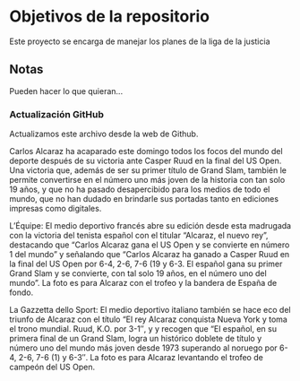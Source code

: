 # Objetivos de la repositorio

Este proyecto se encarga de manejar los planes de la liga de la justicia


## Notas
Pueden hacer lo que quieran...

### Actualización GitHub
Actualizamos este archivo desde la web de Github.

Carlos Alcaraz ha acaparado este domingo todos los focos del mundo del deporte después de su victoria ante Casper Ruud en la final del US Open. Una victoria que, además de ser su primer título de Grand Slam, también le permite convertirse en el número uno más joven de la historia con tan solo 19 años, y que no ha pasado desapercibido para los medios de todo el mundo, que no han dudado en brindarle sus portadas tanto en ediciones impresas como digitales.

L’Équipe: El medio deportivo francés abre su edición desde esta madrugada con la victoria del tenista español con el titular “Alcaraz, el nuevo rey”, destacando que “Carlos Alcaraz gana el US Open y se convierte en número 1 del mundo” y señalando que “Carlos Alcaraz ha ganado a Casper Ruud en la final del US Open por 6-4, 2-6, 7-6 (19 y 6-3. El español gana su primer Grand Slam y se convierte, con tal solo 19 años, en el número uno del mundo”. La foto es para Alcaraz con el trofeo y la bandera de España de fondo.

La Gazzetta dello Sport: El medio deportivo italiano también se hace eco del triunfo de Alcaraz con el título “El rey Alcaraz conquista Nueva York y toma el trono mundial. Ruud, K.O. por 3-1″, y y recogen que “El español, en su primera final de un Grand Slam, logra un histórico doblete de título y número uno del mundo más joven desde 1973 superando al noruego por 6-4, 2-6, 7-6 (1) y 6-3″. La foto es para Alcaraz levantando el trofeo de campeón del US Open.
